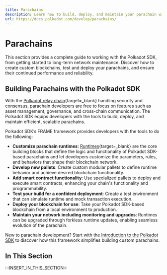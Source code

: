 ```yaml
---
title: Parachains
description: Learn how to build, deploy, and maintain your parachain with the Polkadot SDK, from initial setup through customization, testing, runtime upgrades, and network operations.
url: https://docs.polkadot.com/develop/parachains/
---
```


# Parachains

This section provides a complete guide to working with the Polkadot SDK, from getting started to long-term network maintenance. Discover how to create custom blockchains, test and deploy your parachains, and ensure their continued performance and reliability.

## Building Parachains with the Polkadot SDK

With the [Polkadot relay chain](/polkadot-protocol/architecture/polkadot-chain/){target=\_blank} handling security and consensus, parachain developers are free to focus on features such as asset management, governance, and cross-chain communication. The Polkadot SDK equips developers with the tools to build, deploy, and maintain efficient, scalable parachains.

Polkadot SDK’s FRAME framework provides developers with the tools to do the following:

- **Customize parachain runtimes**: [Runtimes](/polkadot-protocol/glossary/#runtime){target=\_blank} are the core building blocks that define the logic and functionality of Polkadot SDK-based parachains and let developers customize the parameters, rules, and behaviors that shape their blockchain network.
- **Develop new pallets**: Create custom modular pallets to define runtime behavior and achieve desired blockchain functionality.
- **Add smart contract functionality**: Use specialized pallets to deploy and execute smart contracts, enhancing your chain's functionality and programmability.
- **Test your build for a confident deployment**: Create a test environment that can simulate runtime and mock transaction execution.
- **Deploy your blockchain for use**: Take your Polkadot SDK-based blockchain from a local environment to production.
- **Maintain your network including monitoring and upgrades**: Runtimes can be upgraded through forkless runtime updates, enabling seamless evolution of the parachain.

New to parachain development? Start with the [Introduction to the Polkadot SDK](/develop/parachains/intro-polkadot-sdk/) to discover how this framework simplifies building custom parachains.

## In This Section

:::INSERT_IN_THIS_SECTION:::
